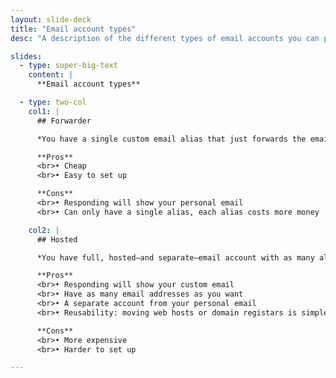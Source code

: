 ```yaml
---
layout: slide-deck
title: "Email account types"
desc: "A description of the different types of email accounts you can purchase and their pros and cons."

slides:
  - type: super-big-text
    content: |
      **Email account types**

  - type: two-col
    col1: |
      ## Forwarder

      *You have a single custom email alias that just forwards the email to other full, hosted account.*

      **Pros**
      <br>• Cheap
      <br>• Easy to set up

      **Cons**
      <br>• Responding will show your personal email
      <br>• Can only have a single alias, each alias costs more money

    col2: |
      ## Hosted

      *You have full, hosted—and separate—email account with as many aliases as you’d like.*

      **Pros**
      <br>• Responding will show your custom email
      <br>• Have as many email addresses as you want
      <br>• A separate account from your personal email
      <br>• Reusability: moving web hosts or domain registars is simpler

      **Cons**
      <br>• More expensive
      <br>• Harder to set up

---
```

